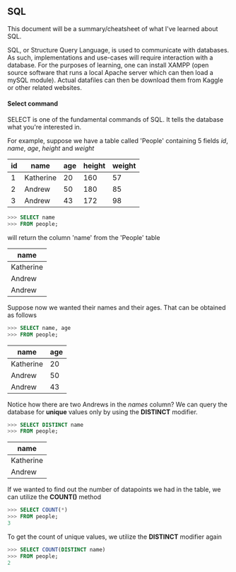 ## SQL

This document will be a summary/cheatsheet of what I've learned about SQL.

SQL, or Structure Query Language, is used to communicate with databases. As such, implementations and use-cases will require interaction with a database. For the purposes of learning, one can install XAMPP (open source software that runs a local Apache server which can then load a mySQL module). Actual datafiles can then be download them from Kaggle or other related websites.



#### Select command

SELECT is one of the fundamental commands of SQL. It tells the database what you're interested in.

For example, suppose we have a table called 'People' containing 5 fields *id*, *name*, *age*, *height* and *weight*

| id   | name      | age  | height | weight |
| ---- | --------- | ---- | ------ | ------ |
| 1    | Katherine | 20   | 160    | 57     |
| 2    | Andrew    | 50   | 180    | 85     |
| 3    | Andrew    | 43   | 172    | 98     |



```sql
>>> SELECT name 
>>> FROM people;
```

will return the column 'name' from the 'People' table

| name      |
| --------- |
| Katherine |
| Andrew    |
| Andrew    |

Suppose now we wanted their names and their ages. That can be obtained as follows

```sql
>>> SELECT name, age
>>> FROM people;
```

| name      | age  |
| --------- | ---- |
| Katherine | 20   |
| Andrew    | 50   |
| Andrew    | 43   |

Notice how there are two Andrews in the *names* column? We can query the database for **unique** values only by using the **DISTINCT** modifier.

```sql
>>> SELECT DISTINCT name
>>> FROM people;
```

| name      |
| --------- |
| Katherine |
| Andrew    |

If we wanted to find out the number of datapoints we had in the table, we can utilize the **COUNT()** method

```sql
>>> SELECT COUNT(*)
>>> FROM people;
3
```

To get the count of unique values, we utilize the **DISTINCT** modifier again

```sql
>>> SELECT COUNT(DISTINCT name)
>>> FROM people;
2
```



